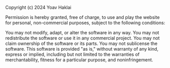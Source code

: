 Copyright (c) 2024 Yoav Haklai

Permission is hereby granted, free of charge, to use and play the website for personal, non-commercial purposes, subject to the following conditions:

You may not modify, adapt, or alter the software in any way.
You may not redistribute the software or use it in any commercial project.
You may not claim ownership of the software or its parts.
You may not sublicense the software.
This software is provided "as is," without warranty of any kind, express or implied, including but not limited to the warranties of merchantability, fitness for a particular purpose, and noninfringement.
